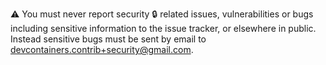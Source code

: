 ⚠️ You must never report security 🔒 related issues, vulnerabilities or bugs
including sensitive information to the issue tracker, or elsewhere in public.
Instead sensitive bugs must be sent by email to
devcontainers.contrib+security@gmail.com.

